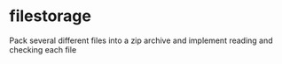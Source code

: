 # filestorage
Pack several different files into a zip archive and implement reading and checking each file
